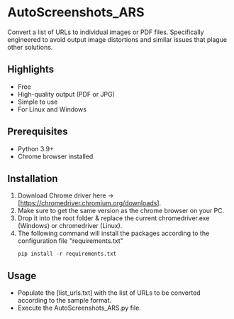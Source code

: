 # AutoScreenshots_ARS
Convert a list of URLs to individual images or PDF files. Specifically engineered to avoid output image distortions and similar issues that plague other solutions.

## Highlights

*	Free
*	High-quality output (PDF or JPG)
*	Simple to use
*	For Linux and Windows

## Prerequisites

* Python 3.9+
* Chrome browser installed

## Installation
1. Download Chrome driver here -> [https://chromedriver.chromium.org/downloads]. 
2. Make sure to get the same version as the chrome browser on your PC.
3. Drop it into the root folder & replace the current chromedriver.exe (Windows) or chromedriver (Linux).
4. The following command will install the packages according to the configuration file "requirements.txt"
   ```
   pip install -r requirements.txt
   ```
   
## Usage

* Populate the [list_urls.txt] with the list of URLs to be converted according to the sample format. 
* Execute the AutoScreenshots_ARS.py file.
